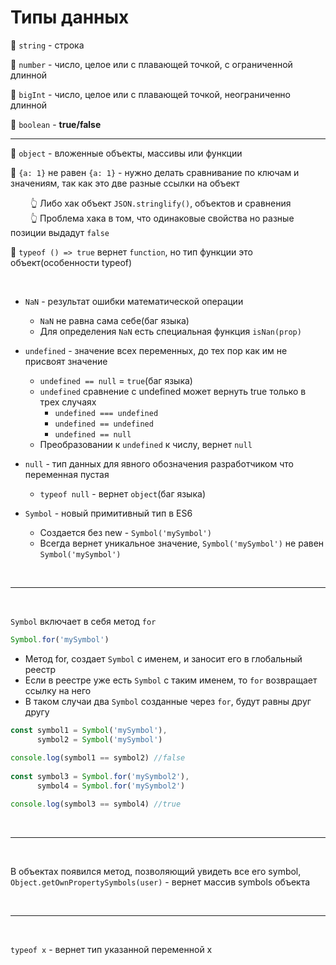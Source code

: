 # Типы данных

💠 `string` - строка

💠 `number` - число, целое или с плавающей точкой, с ограниченной длинной  

💠 `bigInt` - число, целое или с плавающей точкой, неограниченно длинной  

💠 `boolean` - **true/false**  

___

💠 `object` - вложенные объекты, массивы или функции

🔹 `{a: 1}` не равен `{a: 1}` - нужно делать сравнивание по ключам и значениям, так как это две разные ссылки на объект  

&emsp;&emsp; 👆 Либо хак объект `JSON.stringlify()`, объектов и сравнения    
&emsp;&emsp; 👆 Проблема хака в том, что одинаковые свойства но разные позиции выдадут `false`   
    
🔹 `typeof () => true`  вернет `function`, но тип функции это объект(особенности typeof)

<br>

* `NaN` - результат ошибки математической операции
    * `NaN` не равна сама себе(баг языка)
    * Для определения `NaN` есть специальная функция `isNan(prop)`

* `undefined` - значение всех переменных, до тех пор как им не присвоят значение
    * `undefined == null` = `true`(баг языка)
    * `undefined` сравнение с undefined может вернуть true только в трех случаях
        * `undefined === undefined`
        * `undefined == undefined`
        * `undefined == null`
    * Преобразовании к `undefined` к числу, вернет `null`   

* `null` - тип данных для явного обозначения разработчиком что переменная пустая
    * `typeof null` - вернет `object`(баг языка) 

* `Symbol` - новый примитивный тип в ES6
    * Создается без new - `Symbol('mySymbol')`
    * Всегда вернет уникальное значение, `Symbol('mySymbol')` не равен `Symbol('mySymbol')`
    
<br>

---

<br>      
    
`Symbol` включает в себя метод `for`
```javascript
Symbol.for('mySymbol')
```    
* Метод for, создает `Symbol` с именем, и заносит его в глобальный реестр  
* Если в реестре уже есть `Symbol` с таким именем, то `for` возвращает ссылку на него  
* В таком случаи два `Symbol` созданные через `for`, будут равны друг другу    
```javascript
const symbol1 = Symbol('mySymbol'),
      symbol2 = Symbol('mySymbol')
      
console.log(symbol1 == symbol2) //false
      
const symbol3 = Symbol.for('mySymbol2'),
      symbol4 = Symbol.for('mySymbol2')

console.log(symbol3 == symbol4) //true
```
    
<br>

---

<br>     
    
В объектах появился метод, позволяющий увидеть все его symbol, `Object.getOwnPropertySymbols(user)` - вернет массив symbols объекта

<br>

---

<br> 

`typeof x` - вернет тип указанной переменной x 